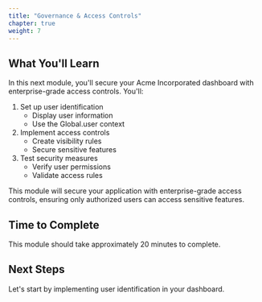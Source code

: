 ```yaml
---
title: "Governance & Access Controls"
chapter: true
weight: 7
---
```


## What You'll Learn

In this next module, you'll secure your Acme Incorporated dashboard with enterprise-grade access controls. You'll:

1. Set up user identification
   - Display user information
   - Use the Global.user context
2. Implement access controls
   - Create visibility rules
   - Secure sensitive features
3. Test security measures
   - Verify user permissions
   - Validate access rules

This module will secure your application with enterprise-grade access controls, ensuring only authorized users can access sensitive features.

## Time to Complete
This module should take approximately 20 minutes to complete.

## Next Steps
Let's start by implementing user identification in your dashboard.

